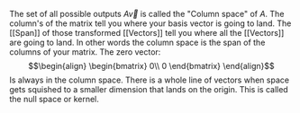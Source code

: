 The set of all possible outputs $A\vec{v}$ is called the "Column space" of $A$. The column's of the matrix tell you where your basis vector is going to land. The [[Span]] of those transformed [[Vectors]] tell you where all the [[Vectors]] are going to land. In other words the column space is the span of the columns of your matrix. The zero vector: 
$$\begin{align}
    \begin{bmatrix}
        0\\
        0
    \end{bmatrix}
\end{align}$$
Is always in the column space. There is a whole line of vectors when space gets squished to a smaller dimension that lands on the origin. This is called the null space or kernel.